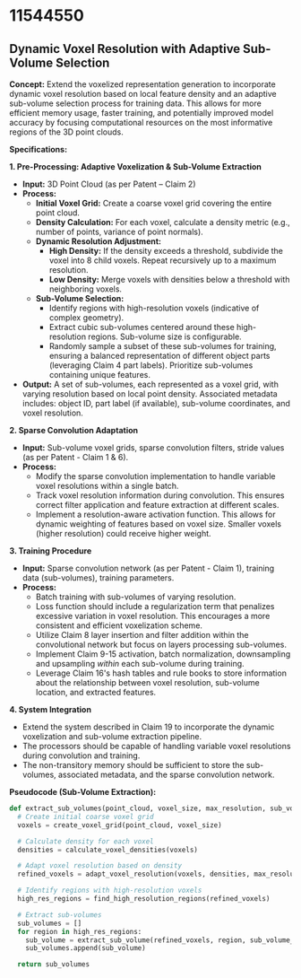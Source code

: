 # 11544550

## Dynamic Voxel Resolution with Adaptive Sub-Volume Selection

**Concept:** Extend the voxelized representation generation to incorporate dynamic voxel resolution based on local feature density and an adaptive sub-volume selection process for training data. This allows for more efficient memory usage, faster training, and potentially improved model accuracy by focusing computational resources on the most informative regions of the 3D point clouds.

**Specifications:**

**1. Pre-Processing: Adaptive Voxelization & Sub-Volume Extraction**

*   **Input:** 3D Point Cloud (as per Patent – Claim 2)
*   **Process:**
    *   **Initial Voxel Grid:** Create a coarse voxel grid covering the entire point cloud.
    *   **Density Calculation:**  For each voxel, calculate a density metric (e.g., number of points, variance of point normals).
    *   **Dynamic Resolution Adjustment:**
        *   **High Density:** If the density exceeds a threshold, subdivide the voxel into 8 child voxels. Repeat recursively up to a maximum resolution.
        *   **Low Density:**  Merge voxels with densities below a threshold with neighboring voxels.
    *   **Sub-Volume Selection:**
        *   Identify regions with high-resolution voxels (indicative of complex geometry).
        *   Extract cubic sub-volumes centered around these high-resolution regions.  Sub-volume size is configurable.
        *   Randomly sample a subset of these sub-volumes for training, ensuring a balanced representation of different object parts (leveraging Claim 4 part labels).  Prioritize sub-volumes containing unique features.
*   **Output:** A set of sub-volumes, each represented as a voxel grid, with varying resolution based on local point density.  Associated metadata includes: object ID, part label (if available), sub-volume coordinates, and voxel resolution.

**2. Sparse Convolution Adaptation**

*   **Input:** Sub-volume voxel grids, sparse convolution filters, stride values (as per Patent - Claim 1 & 6).
*   **Process:**
    *   Modify the sparse convolution implementation to handle variable voxel resolutions within a single batch.
    *   Track voxel resolution information during convolution. This ensures correct filter application and feature extraction at different scales.
    *   Implement a resolution-aware activation function. This allows for dynamic weighting of features based on voxel size.  Smaller voxels (higher resolution) could receive higher weight.

**3. Training Procedure**

*   **Input:**  Sparse convolution network (as per Patent - Claim 1), training data (sub-volumes), training parameters.
*   **Process:**
    *   Batch training with sub-volumes of varying resolution.
    *   Loss function should include a regularization term that penalizes excessive variation in voxel resolution.  This encourages a more consistent and efficient voxelization scheme.
    *   Utilize Claim 8 layer insertion and filter addition within the convolutional network but focus on layers processing sub-volumes.
    *   Implement Claim 9-15 activation, batch normalization, downsampling and upsampling *within* each sub-volume during training.
    *   Leverage Claim 16's hash tables and rule books to store information about the relationship between voxel resolution, sub-volume location, and extracted features.

**4. System Integration**

*   Extend the system described in Claim 19 to incorporate the dynamic voxelization and sub-volume extraction pipeline.
*   The processors should be capable of handling variable voxel resolutions during convolution and training.
*   The non-transitory memory should be sufficient to store the sub-volumes, associated metadata, and the sparse convolution network.

**Pseudocode (Sub-Volume Extraction):**

```python
def extract_sub_volumes(point_cloud, voxel_size, max_resolution, sub_volume_size):
  # Create initial coarse voxel grid
  voxels = create_voxel_grid(point_cloud, voxel_size)

  # Calculate density for each voxel
  densities = calculate_voxel_densities(voxels)

  # Adapt voxel resolution based on density
  refined_voxels = adapt_voxel_resolution(voxels, densities, max_resolution)

  # Identify regions with high-resolution voxels
  high_res_regions = find_high_resolution_regions(refined_voxels)

  # Extract sub-volumes
  sub_volumes = []
  for region in high_res_regions:
    sub_volume = extract_sub_volume(refined_voxels, region, sub_volume_size)
    sub_volumes.append(sub_volume)

  return sub_volumes
```